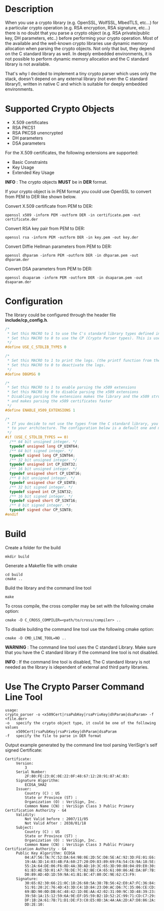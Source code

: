 # Description

When you use a crypto library (e.g. OpenSSL, WolfSSL, MbedTLS, etc...) for a particular crypto operation
(e.g. RSA encryption, RSA signature, etc...) there is no doubt that you parse a crypto object
(e.g. RSA private/public key, DH parameters, etc..) before performing your crypto operation.
Most of the available and the well-known crypto libraries use dynamic memory allocation when
parsing the crypto objects. Not only that but, they depend on the C standard library as well.
In deeply embedded environments, it is not possible to perform dynamic memory allocation and
the C standard library is not available.

That's why I decided to implement a tiny crypto parser which uses only the stack, doesn't depend
on any external library (not even the C standard library!), written in native C and which is
suitable for deeply embedded environments.

# Supported Crypto Objects

- X.509 certificates
- RSA PKCS1
- RSA PKCS8 unencrypted
- DH parameters
- DSA parameters

For the X.509 certificates, the following extensions are supported:
- Basic Constraints
- Key Usage
- Extended Key Usage

**INFO** : The crypto objects **MUST** be in **DER** format.

If your crypto object is in PEM format you could use OpenSSL to convert from PEM to DER like shown below.

Convert X.509 certificate from PEM to DER:

```shell
openssl x509 -inform PEM -outform DER -in certificate.pem -out certificate.der
```

Convert RSA key pair from PEM to DER:

```shell
openssl rsa -inform PEM -outform DER -in key.pem -out key.der
```

Convert Diffie Hellman parameters from PEM to DER:

```shell
openssl dhparam -inform PEM -outform DER -in dhparam.pem -out dhparam.der
```

Convert DSA parameters from PEM to DER:

```shell
openssl dsaparam -inform PEM -outform DER -in dsaparam.pem -out dsaparam.der
```

# Configuration

The library could be configured through the header file **include/cp_config.h**.

```c
/*
 * Set this MACRO to 1 to use the C's standard library types defined in <stdint.h> (e.g. uint8_t, uint16_t, etc...)
 * Set this MACRO to 0 to use the CP (Crypto Parser types). This is useful if the C standard library could not be used.
 */
#define USE_C_STDLIB_TYPES 0

/*
 * Set this MACRO to 1 to print the logs. (the printf function from the C standard library is used)
 * Set this MACRO to 0 to deactivate the logs.
 */
#define DBGMSG 0

/*
 * Set this MACRO to 1 to enable parsing the x509 extensions
 * Set this MACRO to 0 to disable parsing the x509 extensions
 * Disabling parsing the extensions makes the library and the x509 structure smaller
 * and makes parsing the x509 certificates faster
 */
#define ENABLE_X509_EXTENSIONS 1

/*
 * If you decide to not use the types from the C standard library, you must configure the crypto parser types according
 * to your architecture. The configuration below is a default one and may not be suitable for your architecture.
 */
#if (USE_C_STDLIB_TYPES == 0)
  /** 64 bit unsigned integer. */
  typedef unsigned long CP_UINT64;
  /** 64 bit signed integer. */
  typedef signed long CP_SINT64;
  /** 32 bit unsigned integer. */
  typedef unsigned int CP_UINT32;
  /** 16 bit unsigned integer. */
  typedef unsigned short CP_UINT16;
  /** 8 bit unsigned integer. */
  typedef unsigned char CP_UINT8;
  /** 32 bit signed integer. */
  typedef signed int CP_SINT32;
  /** 16 bit signed integer. */
  typedef signed short CP_SINT16;
  /** 8 bit signed integer. */
  typedef signed char CP_SINT8;
#endif
```

# Build

Create a folder for the build

```shell
mkdir build
```

Generate a Makefile file with cmake

```shell
cd build
cmake ..
```

Build the library and the command line tool

```shell
make
```

To cross compile, the cross compiler may be set with the following cmake option:

```shell
cmake -D C_CROSS_COMPILER=<path/to/cross/compiler> ..
```

To disable building the command line tool use the following cmake option:

```shell
cmake -D CMD_LINE_TOOL=NO ..
```

**WARNING** : The command line tool uses the C standard Library. Make sure that you have the C standard library if the command line tool is not disabled.

**INFO** : If the command line tool is disabled, The C standard library is not needed as the library is idependent of external and third party libraries.

# Use The Crypto Parser Command Line Tool

```
usage:
crypto_parser -o <x509Cert|rsaPubKey|rsaPrivKey|dhParam|dsaParam> -f <file.der>
-o   specify the crypto object type, it could be one of the following values
     x509Cert|rsaPubKey|rsaPrivKey|dhParam|dsaParam
-f   specify the file to parse in DER format
```

Output example generated by the command line tool parsing VeriSign's self signed Certificate:

```
Certificate:
	 Version:
		 3
	 Serial Number:
		 2F:80:FE:23:8C:0E:22:0F:48:67:12:28:91:87:AC:B3:
	 Signature Algorithm:
		 ECDSA_SHA2
	 Issuer:
		 Country (C) : US
		 State or Province (ST) :
		 Organization (O) : VeriSign, Inc.
		 Common Name (CN) : VeriSign Class 3 Public Primary Certification Authority - G4
	 Validity:
		 Not Valid before : 2007/11/05
		 Not Valid After : 2038/01/18
	 Subject:
		 Country (C) : US
		 State or Province (ST) :
		 Organization (O) : VeriSign, Inc.
		 Common Name (CN) : VeriSign Class 3 Public Primary Certification Authority - G4
	 Public Key Algorithm: ECDSA
		 04:A7:56:7A:7C:52:DA:64:9B:0E:2D:5C:D8:5E:AC:92:3D:FE:01:E6:
		 19:4A:3D:14:03:4B:FA:60:27:20:D9:83:89:69:FA:54:C6:9A:18:5E:
		 55:2A:64:DE:06:F6:8D:4A:3B:AD:10:3C:65:3D:90:88:04:89:E0:30:
		 61:B3:AE:5D:01:A7:7B:DE:7C:B2:BE:CA:65:61:00:86:AE:DA:8F:7B:
		 D0:89:AD:4D:1D:59:9A:41:B1:BC:47:80:DC:9E:62:C3:F9:
	 Signature:
		 30:65:02:30:66:21:0C:18:26:60:5A:38:7B:56:42:E0:A7:FC:36:84:
		 51:91:20:2C:76:4D:43:3D:C4:1D:84:23:D0:AC:D6:7C:35:06:CE:CD:
		 69:BD:90:0D:DB:6C:48:42:1D:0E:AA:42:02:31:00:9C:3D:48:39:23:
		 39:58:1A:15:12:59:6A:9E:EF:D5:59:B2:1D:52:2C:99:71:CD:C7:29:
		 DF:1B:2A:61:7B:71:D1:DE:F3:C0:E5:0D:3A:4A:AA:2D:A7:D8:86:2A:
		 DD:2E:10:

```
